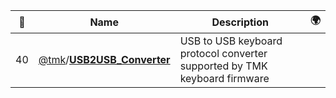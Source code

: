 |:star2: | Name | Description | 🌍|
|---|---|---|---|
|40|[@tmk](https://github.com/tmk)/[**USB2USB_Converter**](https://github.com/tmk/USB2USB_Converter)|USB to USB keyboard protocol converter supported by TMK keyboard firmware||


